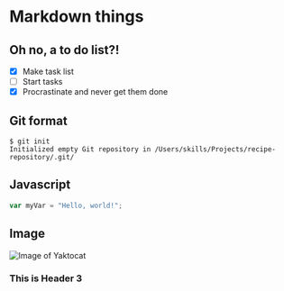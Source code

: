 # Markdown things
## Oh no, a to do list?!
- [x] Make task list
- [ ] Start tasks
- [x] Procrastinate and never get them done
## Git format
```
$ git init
Initialized empty Git repository in /Users/skills/Projects/recipe-repository/.git/
```
## Javascript
``` javascript
var myVar = "Hello, world!";
```
## Image
![Image of Yaktocat](https://octodex.github.com/images/yaktocat.png)
### This is Header 3
